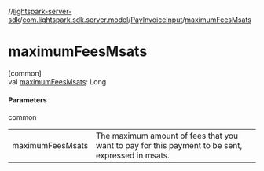 //[lightspark-server-sdk](../../../index.md)/[com.lightspark.sdk.server.model](../index.md)/[PayInvoiceInput](index.md)/[maximumFeesMsats](maximum-fees-msats.md)

# maximumFeesMsats

[common]\
val [maximumFeesMsats](maximum-fees-msats.md): Long

#### Parameters

common

| | |
|---|---|
| maximumFeesMsats | The maximum amount of fees that you want to pay for this payment to be sent, expressed in msats. |
